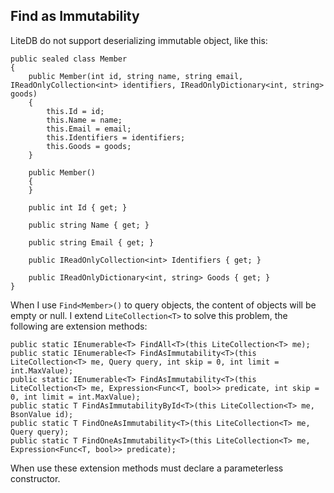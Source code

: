 ﻿## Find as Immutability

LiteDB do not support deserializing immutable object, like this:

    public sealed class Member
    {
        public Member(int id, string name, string email, IReadOnlyCollection<int> identifiers, IReadOnlyDictionary<int, string> goods)
        {
            this.Id = id;
            this.Name = name;
            this.Email = email;
            this.Identifiers = identifiers;
            this.Goods = goods;
        }

        public Member()
        {
        }

        public int Id { get; }

        public string Name { get; }

        public string Email { get; }

        public IReadOnlyCollection<int> Identifiers { get; }

        public IReadOnlyDictionary<int, string> Goods { get; }
    }

When I use `Find<Member>()` to query objects, the content of objects will be empty or null. I extend `LiteCollection<T>` to solve this problem, the following are extension methods:

    public static IEnumerable<T> FindAll<T>(this LiteCollection<T> me);
    public static IEnumerable<T> FindAsImmutability<T>(this LiteCollection<T> me, Query query, int skip = 0, int limit = int.MaxValue);
    public static IEnumerable<T> FindAsImmutability<T>(this LiteCollection<T> me, Expression<Func<T, bool>> predicate, int skip = 0, int limit = int.MaxValue);
    public static T FindAsImmutabilityById<T>(this LiteCollection<T> me, BsonValue id);
    public static T FindOneAsImmutability<T>(this LiteCollection<T> me, Query query);
    public static T FindOneAsImmutability<T>(this LiteCollection<T> me, Expression<Func<T, bool>> predicate);

When use these extension methods must declare a parameterless constructor.